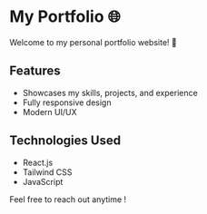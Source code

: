 
# My Portfolio 🌐  

Welcome to my personal portfolio website! 🚀  

## Features  
- Showcases my skills, projects, and experience  
- Fully responsive design  
- Modern UI/UX  

## Technologies Used  
- React.js  
- Tailwind CSS  
- JavaScript

Feel free to reach out anytime !
